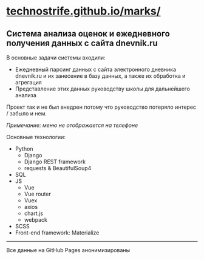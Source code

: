 # [technostrife.github.io/marks/](https://technostrife.github.io/marks/)

## Система анализа оценок и ежедневного получения данных с сайта dnevnik.ru

В основные задачи системы входили:
- Ежедневный парсинг данных с сайта электронного дневника dnevnik.ru
и их занесение в базу данных, а также их обработка и агрегация
- Представление этих данных руководству школы для дальнейшего анализа

Проект так и не был внедрен потому что руководство потеряло интерес / забыло и нем.

*Примечание: меню не отображается на телефоне*

Основные технологии:
- Python
  - Django
  - Django REST framework
  - requests & BeautifulSoup4
- SQL
- JS
  - Vue
  - Vue router
  - Vuex
  - axios
  - chart.js
  - webpack
- SCSS
- Front-end framework: Materialize

---

Все данные на GitHub Pages анонимизированы
